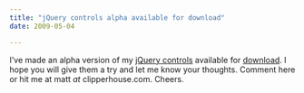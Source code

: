 ```yaml
---
title: "jQuery controls alpha available for download"
date: 2009-05-04

---
```


I’ve made an alpha version of my [jQuery controls](/jQuery/) available for [download](/jQuery/Download.aspx). I hope you will give them a try and let me know your thoughts. Comment here or hit me at matt _at_ clipperhouse.com. Cheers.
